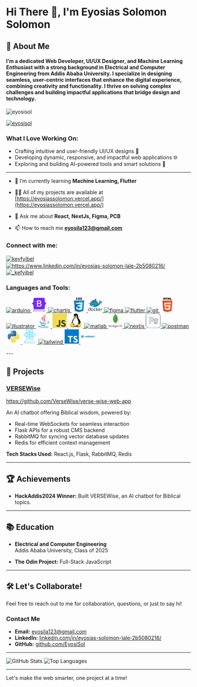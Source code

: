 <h1>Hi There 👋, I'm Eyosias Solomon Solomon</h1>

## 🚀 About Me

<h4>I’m a dedicated Web Developer, UI/UX Designer, and Machine Learning Enthusiast with a strong background in Electrical and Computer Engineering from Addis Ababa University. I specialize in designing seamless, user-centric interfaces that enhance the digital experience, combining creativity and functionality. I thrive on solving complex challenges and building impactful applications that bridge design and technology.</h4>

<p align="left"> <img src="https://komarev.com/ghpvc/?username=eyosisol&label=Profile%20views&color=0e75b6&style=flat" alt="eyosisol" /> </p>
<p align="left">
<a href="https://github.com/ryo-ma/github-profile-trophy">
<img src="https://github-profile-trophy.vercel.app/?username=eyosisol" alt="eyosisol" />
</a> </p>

### **What I Love Working On:**

- Crafting intuitive and user-friendly UI/UX designs 🎨
- Developing dynamic, responsive, and impactful web applications 🌐
- Exploring and building AI-powered tools and smart solutions 🤖

---

- 🌱 I’m currently learning **Machine Learning, Flutter**

- 👨‍💻 All of my projects are available at [https://eyosiassolomon.vercel.app/](https://eyosiassolomon.vercel.app/)

- 💬 Ask me about **React, NextJs, Figma, PCB**

- 📫 How to reach me **eyosila123@gmail.com**

<h3 align="left">Connect with me:</h3>
<p align="left">
<a href="https://twitter.com/keyfyibel" target="blank"><img align="center" src="https://raw.githubusercontent.com/rahuldkjain/github-profile-readme-generator/master/src/images/icons/Social/twitter.svg" alt="keyfyibel" height="30" width="40" /></a>
<a href="https://linkedin.com/in/https://www.linkedin.com/in/eyosias-solomon-lale-2b5080216/" target="blank"><img align="center" src="https://raw.githubusercontent.com/rahuldkjain/github-profile-readme-generator/master/src/images/icons/Social/linked-in-alt.svg" alt="https://www.linkedin.com/in/eyosias-solomon-lale-2b5080216/" height="30" width="40" /></a>
<a href="https://instagram.com/_kefyibel" target="blank"><img align="center" src="https://raw.githubusercontent.com/rahuldkjain/github-profile-readme-generator/master/src/images/icons/Social/instagram.svg" alt="_kefyibel" height="30" width="40" /></a>
</p>

<h3 align="left">Languages and Tools:</h3>
<p align="left"> <a href="https://www.arduino.cc/" target="_blank" rel="noreferrer"> <img src="https://cdn.worldvectorlogo.com/logos/arduino-1.svg" alt="arduino" width="40" height="40"/> </a> <a href="https://getbootstrap.com" target="_blank" rel="noreferrer"> <img src="https://raw.githubusercontent.com/devicons/devicon/master/icons/bootstrap/bootstrap-plain-wordmark.svg" alt="bootstrap" width="40" height="40"/> </a> <a href="https://www.chartjs.org" target="_blank" rel="noreferrer"> <img src="https://www.chartjs.org/media/logo-title.svg" alt="chartjs" width="40" height="40"/> </a> <a href="https://www.w3schools.com/css/" target="_blank" rel="noreferrer"> <img src="https://raw.githubusercontent.com/devicons/devicon/master/icons/css3/css3-original-wordmark.svg" alt="css3" width="40" height="40"/> </a> <a href="https://www.docker.com/" target="_blank" rel="noreferrer"> <img src="https://raw.githubusercontent.com/devicons/devicon/master/icons/docker/docker-original-wordmark.svg" alt="docker" width="40" height="40"/> </a> <a href="https://www.figma.com/" target="_blank" rel="noreferrer"> <img src="https://www.vectorlogo.zone/logos/figma/figma-icon.svg" alt="figma" width="40" height="40"/> </a> <a href="https://flutter.dev" target="_blank" rel="noreferrer"> <img src="https://www.vectorlogo.zone/logos/flutterio/flutterio-icon.svg" alt="flutter" width="40" height="40"/> </a> <a href="https://git-scm.com/" target="_blank" rel="noreferrer"> <img src="https://www.vectorlogo.zone/logos/git-scm/git-scm-icon.svg" alt="git" width="40" height="40"/> </a> <a href="https://www.w3.org/html/" target="_blank" rel="noreferrer"> <img src="https://raw.githubusercontent.com/devicons/devicon/master/icons/html5/html5-original-wordmark.svg" alt="html5" width="40" height="40"/> </a> <a href="https://www.adobe.com/in/products/illustrator.html" target="_blank" rel="noreferrer"> <img src="https://www.vectorlogo.zone/logos/adobe_illustrator/adobe_illustrator-icon.svg" alt="illustrator" width="40" height="40"/> </a> <a href="https://www.java.com" target="_blank" rel="noreferrer"> <img src="https://raw.githubusercontent.com/devicons/devicon/master/icons/java/java-original.svg" alt="java" width="40" height="40"/> </a> <a href="https://developer.mozilla.org/en-US/docs/Web/JavaScript" target="_blank" rel="noreferrer"> <img src="https://raw.githubusercontent.com/devicons/devicon/master/icons/javascript/javascript-original.svg" alt="javascript" width="40" height="40"/> </a> <a href="https://www.linux.org/" target="_blank" rel="noreferrer"> <img src="https://raw.githubusercontent.com/devicons/devicon/master/icons/linux/linux-original.svg" alt="linux" width="40" height="40"/> </a> <a href="https://www.mathworks.com/" target="_blank" rel="noreferrer"> <img src="https://upload.wikimedia.org/wikipedia/commons/2/21/Matlab_Logo.png" alt="matlab" width="40" height="40"/> </a> <a href="https://www.mongodb.com/" target="_blank" rel="noreferrer"> <img src="https://raw.githubusercontent.com/devicons/devicon/master/icons/mongodb/mongodb-original-wordmark.svg" alt="mongodb" width="40" height="40"/> </a> <a href="https://nextjs.org/" target="_blank" rel="noreferrer"> <img src="https://cdn.worldvectorlogo.com/logos/nextjs-2.svg" alt="nextjs" width="40" height="40"/> </a> <a href="https://www.photoshop.com/en" target="_blank" rel="noreferrer"> <img src="https://raw.githubusercontent.com/devicons/devicon/master/icons/photoshop/photoshop-line.svg" alt="photoshop" width="40" height="40"/> </a> <a href="https://postman.com" target="_blank" rel="noreferrer"> <img src="https://www.vectorlogo.zone/logos/getpostman/getpostman-icon.svg" alt="postman" width="40" height="40"/> </a> <a href="https://www.python.org" target="_blank" rel="noreferrer"> <img src="https://raw.githubusercontent.com/devicons/devicon/master/icons/python/python-original.svg" alt="python" width="40" height="40"/> </a> <a href="https://reactjs.org/" target="_blank" rel="noreferrer"> <img src="https://raw.githubusercontent.com/devicons/devicon/master/icons/react/react-original-wordmark.svg" alt="react" width="40" height="40"/> </a> <a href="https://tailwindcss.com/" target="_blank" rel="noreferrer"> <img src="https://www.vectorlogo.zone/logos/tailwindcss/tailwindcss-icon.svg" alt="tailwind" width="40" height="40"/> </a> <a href="https://www.typescriptlang.org/" target="_blank" rel="noreferrer"> <img src="https://raw.githubusercontent.com/devicons/devicon/master/icons/typescript/typescript-original.svg" alt="typescript" width="40" height="40"/> </a> <a href="https://webpack.js.org" target="_blank" rel="noreferrer"> <img src="https://raw.githubusercontent.com/devicons/devicon/d00d0969292a6569d45b06d3f350f463a0107b0d/icons/webpack/webpack-original-wordmark.svg" alt="webpack" width="40" height="40"/> </a> </p>
---

## 🌟 Projects

### [VERSEWise](https://versewise.io)

https://github.com/VerseWise/verse-wise-web-app

An AI chatbot offering Biblical wisdom, powered by:

- Real-time WebSockets for seamless interaction
- Flask APIs for a robust CMS backend
- RabbitMQ for syncing vector database updates
- Redis for efficient context management

**Tech Stacks Used:** React.js, Flask, RabbitMQ, Redis

---

## 🏆 Achievements

- **HackAddis2024 Winner:** Built VERSEWise, an AI chatbot for Biblical topics.
  <!-- - Completed certifications in **Supervised Learning** and **Advanced Algorithms** from Stanford University through DeepLearning.AI. -->
  <!-- - **Cisco CCNA Networking Certified.** -->

---

## 📚 Education

- **Electrical and Computer Engineering**  
  Addis Ababa University, Class of 2025

- **The Odin Project:** Full-Stack JavaScript
  <!-- **FreeCodeCamp:** JavaScript Algorithms and Data Structures -->

---

## 🛠️ Let's Collaborate!

Feel free to reach out to me for collaboration, questions, or just to say hi!

### **Contact Me**

- **Email:** [eyosila123@gmail.com](mailto:eyosila123@gmail.com)
- **LinkedIn:** [linkedin.com/in/eyosias-solomon-lale-2b5080216/](https://www.linkedin.com/in/eyosias-solomon-lale-2b5080216/)
- **GitHub:** [github.com/EyosiSol](https://github.com/EyosiSol)

---

![GitHub Stats](https://github-readme-stats.vercel.app/api?username=EyosiSol&show_icons=true&theme=radical)
![Top Languages](https://github-readme-stats.vercel.app/api/top-langs/?username=EyosiSol&layout=compact&theme=radical)

---

Let's make the web smarter, one project at a time!
